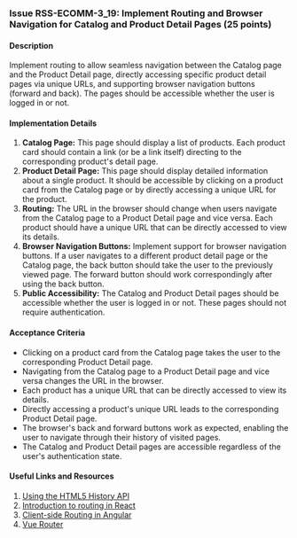 ### Issue RSS-ECOMM-3_19: Implement Routing and Browser Navigation for Catalog and Product Detail Pages (25 points)

#### Description

Implement routing to allow seamless navigation between the Catalog page and the Product Detail page, directly accessing specific product detail pages via unique URLs, and supporting browser navigation buttons (forward and back). The pages should be accessible whether the user is logged in or not.

#### Implementation Details

1. **Catalog Page:** This page should display a list of products. Each product card should contain a link (or be a link itself) directing to the corresponding product's detail page.
2. **Product Detail Page:** This page should display detailed information about a single product. It should be accessible by clicking on a product card from the Catalog page or by directly accessing a unique URL for the product.
3. **Routing:** The URL in the browser should change when users navigate from the Catalog page to a Product Detail page and vice versa. Each product should have a unique URL that can be directly accessed to view its details.
4. **Browser Navigation Buttons:** Implement support for browser navigation buttons. If a user navigates to a different product detail page or the Catalog page, the back button should take the user to the previously viewed page. The forward button should work correspondingly after using the back button.
5. **Public Accessibility:** The Catalog and Product Detail pages should be accessible whether the user is logged in or not. These pages should not require authentication.

#### Acceptance Criteria

- Clicking on a product card from the Catalog page takes the user to the corresponding Product Detail page.
- Navigating from the Catalog page to a Product Detail page and vice versa changes the URL in the browser.
- Each product has a unique URL that can be directly accessed to view its details.
- Directly accessing a product's unique URL leads to the corresponding Product Detail page.
- The browser's back and forward buttons work as expected, enabling the user to navigate through their history of visited pages.
- The Catalog and Product Detail pages are accessible regardless of the user's authentication state.

#### Useful Links and Resources

1. [Using the HTML5 History API](https://developer.mozilla.org/en-US/docs/Web/API/History_API)
2. [Introduction to routing in React](https://reactrouter.com/en/6.14.1/start/tutorial)
3. [Client-side Routing in Angular](https://angular.io/guide/router)
4. [Vue Router](https://router.vuejs.org/)
